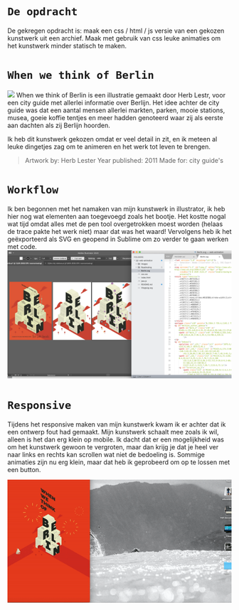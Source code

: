 # `De opdracht`
De gekregen opdracht is: maak een css / html / js versie van een gekozen kunstwerk uit een archief. Maak met gebruik van css leuke animaties om het kunstwerk minder statisch te maken. 



# `When we think of Berlin`
<img src="https://cdn.shopify.com/s/files/1/0157/5106/products/Herb-Lester-Berlin-Guide_grande.jpg?v=1588005683">
When we think of Berlin is een illustratie gemaakt door Herb Lestr, voor een city guide met allerlei informatie over Berlijn. Het idee achter de city guide was dat een aantal mensen allerlei markten, parken, mooie stations, musea, goeie koffie tentjes en meer hadden genoteerd waar zij als eerste aan dachten als zij Berlijn hoorden. 

Ik heb dit kunstwerk gekozen omdat er veel detail in zit, en ik meteen al leuke dingetjes zag om te animeren en het werk tot leven te brengen. 

>Artwork by: Herb Lester
>Year published: 2011
>Made for: city guide's


# `Workflow`
 Ik ben begonnen met het namaken van mijn kunstwerk in illustrator, ik heb hier nog wat elementen aan toegevoegd zoals het bootje. Het kostte nogal wat tijd omdat alles met de pen tool overgetrokken moest worden (helaas de trace pakte het werk niet) maar dat was het waard! Vervolgens heb ik het geëxporteerd als SVG en geopend in Sublime om zo verder te gaan werken met code. 
<img src="ReadmeImg/Illustrator.png">


# `Responsive`
Tijdens het responsive maken van mijn kunstwerk kwam ik er achter dat ik een ontwerp fout had gemaakt. Mijn kunstwerk schaalt mee zoals ik wil, alleen is het dan erg klein op mobile. Ik dacht dat er een mogelijkheid was om het kunstwerk gewoon te vergroten, maar dan krijg je dat je heel ver naar links en rechts kan scrollen wat niet de bedoeling is. Sommige animaties zijn nu erg klein, maar dat heb ik geprobeerd om op te lossen met een button. 

<img src="ReadmeImg/Respons.gif">

